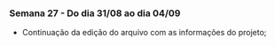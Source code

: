 ### Semana 27 - Do dia 31/08 ao dia 04/09
- Continuação da edição do arquivo com as informações do projeto;
